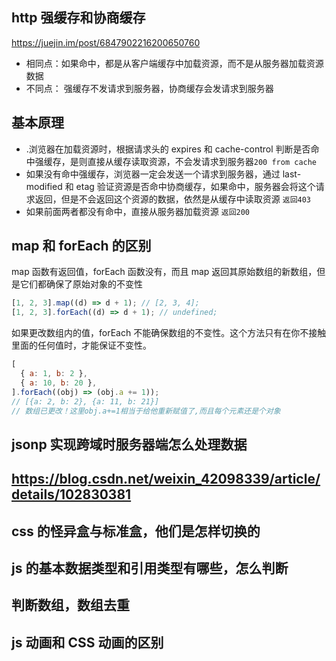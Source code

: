 ## http 强缓存和协商缓存

https://juejin.im/post/6847902216200650760

- 相同点：如果命中，都是从客户端缓存中加载资源，而不是从服务器加载资源数据
- 不同点： 强缓存不发请求到服务器，协商缓存会发请求到服务器

## 基本原理

- .浏览器在加载资源时，根据请求头的 expires 和 cache-control 判断是否命中强缓存，是则直接从缓存读取资源，不会发请求到服务器`200 from cache`
- 如果没有命中强缓存，浏览器一定会发送一个请求到服务器，通过 last-modified 和 etag 验证资源是否命中协商缓存，如果命中，服务器会将这个请求返回，但是不会返回这个资源的数据，依然是从缓存中读取资源 `返回403`
- 如果前面两者都没有命中，直接从服务器加载资源 `返回200`

## map 和 forEach 的区别

map 函数有返回值，forEach 函数没有，而且 map 返回其原始数组的新数组，但是它们都确保了原始对象的不变性

```js
[1, 2, 3].map((d) => d + 1); // [2, 3, 4];
[1, 2, 3].forEach((d) => d + 1); // undefined;
```

如果更改数组内的值，forEach 不能确保数组的不变性。这个方法只有在你不接触里面的任何值时，才能保证不变性。

```js
[
  { a: 1, b: 2 },
  { a: 10, b: 20 },
].forEach((obj) => (obj.a += 1));
// [{a: 2, b: 2}, {a: 11, b: 21}]
// 数组已更改！这里obj.a+=1相当于给他重新赋值了,而且每个元素还是个对象
```

## jsonp 实现跨域时服务器端怎么处理数据

## https://blog.csdn.net/weixin_42098339/article/details/102830381

## css 的怪异盒与标准盒，他们是怎样切换的

## js 的基本数据类型和引用类型有哪些，怎么判断

## 判断数组，数组去重

## js 动画和 CSS 动画的区别
